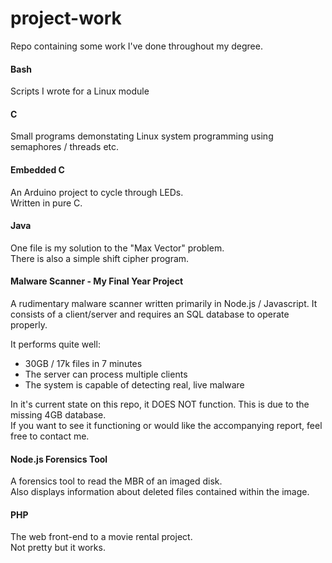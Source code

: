 # project-work
Repo containing some work I've done throughout my degree.

#### Bash
Scripts I wrote for a Linux module

#### C
Small programs demonstating Linux system programming using semaphores / threads etc.

#### Embedded C
An Arduino project to cycle through LEDs.  
Written in pure C.

#### Java
One file is my solution to the "Max Vector" problem.  
There is also a simple shift cipher program.

#### Malware Scanner - My Final Year Project

A rudimentary malware scanner written primarily in Node.js / Javascript. It consists of a client/server and requires an SQL 
database to operate properly.

It performs quite well:
- 30GB / 17k files in 7 minutes
- The server can process multiple clients
- The system is capable of detecting real, live malware

In it's current state on this repo, it DOES NOT function. This is due to the missing 4GB database.  
If you want to see it functioning or would like the accompanying report, feel free to contact me.  

#### Node.js Forensics Tool
A forensics tool to read the MBR of an imaged disk.  
Also displays information about deleted files contained within the image.

#### PHP
The web front-end to a movie rental project.  
Not pretty but it works.
